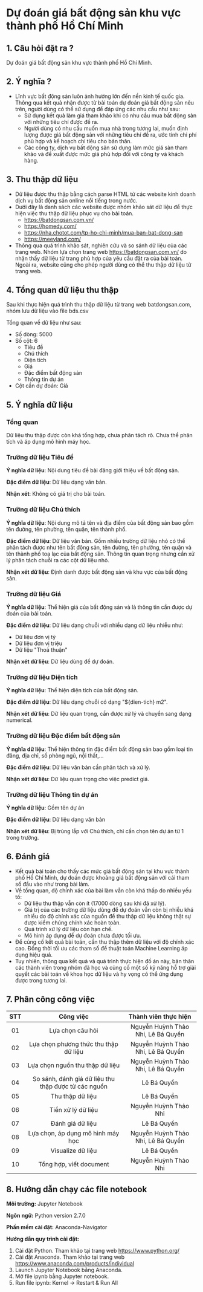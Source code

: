 # Dự đoán giá bất động sản khu vực thành phố Hồ Chí Minh

## 1. Câu hỏi đặt ra ?

Dự đoán giá bất động sản khu vực thành phố Hồ Chí Minh.

## 2. Ý nghĩa ?

- Lĩnh vực bất động sản luôn ảnh hưởng lớn đến nền kinh tế quốc gia. Thông qua kết quả nhận được từ bài toán dự đoán giá bất động sản nêu trên, người dùng có thể sử dụng để đáp ứng các nhu cầu như sau:
  - Sử dụng kết quả làm giá tham khảo khi có nhu cầu mua bất động sản với những tiêu chí được đề ra.
  - Người dùng có nhu cầu muốn mua nhà trong tương lai, muốn định lượng được giá bất động sản với những tiêu chí đề ra, ước tính chi phí phù hợp và kế hoạch chi tiêu cho bản thân.
  - Các công ty, dịch vụ bất động sản sử dụng làm mức giá sàn tham khảo và đề xuất được mức giá phù hợp đối với công ty và khách hàng.

## 3. Thu thập dữ liệu

- Dữ liệu được thu thập bằng cách parse HTML từ các website kinh doanh dịch vụ bất động sản online nổi tiếng trong nước.
- Dưới đây là danh sách các website được nhóm khảo sát dữ liệu để thực hiện việc thu thập dữ liệu phục vụ cho bài toán.
  - <https://batdongsan.com.vn/>
  - <https://homedy.com/>
  - <https://nha.chotot.com/tp-ho-chi-minh/mua-ban-bat-dong-san>
  - <https://meeyland.com/>
- Thông qua quá trình khảo sát, nghiên cứu và so sánh dữ liệu của các trang web. Nhóm lựa chọn trang web <https://batdongsan.com.vn/> do nhận thấy dữ liệu từ trang phù hợp của yêu cầu đặt ra của bài toán. Ngoài ra, website cũng cho phép người dùng có thể thu thập dữ liệu từ trang web.

## 4. Tổng quan dữ liệu thu thập

Sau khi thực hiện quá trình thu thập dữ liệu từ trang web batdongsan.com, nhóm lưu dữ liệu vào file bds.csv

Tổng quan về dữ liệu như sau:

- Số dòng: 5000
- Số cột: 6
  - Tiêu đề
  - Chú thích
  - Diện tích
  - Giá
  - Đặc điểm bất động sản
  - Thông tin dự án
- Cột cần dự đoán: Giá

## 5. Ý nghĩa dữ liệu

### Tổng quan

Dữ liệu thu thập được còn khá tổng hợp, chưa phân tách rõ. Chưa thể phân tích và áp dụng mô hình máy học.

### Trường dữ liệu Tiêu đề

**Ý nghĩa dữ liệu**: Nội dung tiêu đề bài đăng giới thiệu về bất động sản.

**Đặc điểm dữ liệu**: Dữ liệu dạng văn bản.

**Nhận xét**: Không có giá trị cho bài toán.

### Trường dữ liệu Chú thích

**Ý nghĩa dữ liệu**: Nội dung mô tả tên và địa điểm của bất động sản bao gồm tên đường, tên phường, tên quận, tên thành phố.

**Đặc điểm dữ liệu**: Dữ liệu văn bản. Gồm nhiều trường dữ liệu nhỏ có thể phân tách được như tên bất động sản, tên đường, tên phường, tên quận và tên thành phố toạ lạc của bất động sản. Thông tin quan trọng nhưng cần xử lý phân tách chuỗi ra các cột dữ liệu nhỏ.

**Nhận xét dữ liệu**: Định danh được bất động sản và khu vực của bất động sản.

### Trường dữ liệu Giá

**Ý nghĩa dữ liệu**: Thể hiện giá của bất động sản và là thông tin cần được dự đoán của bài toán.

**Đặc điểm dữ liệu**: Dữ liệu dạng chuỗi với nhiều dạng dữ liệu nhiễu như:
  
- Dữ liệu đơn vị tỷ
- Dữ liệu đơn vị triệu
- Dữ liệu "Thoả thuận"

**Nhận xét dữ liệu**: Dữ liệu dùng để dự đoán.

### Trường dữ liệu Diện tích

**Ý nghĩa dữ liệu**: Thể hiện diện tích của bất động sản.

**Đặc điểm dữ liệu**: Dữ liệu dạng chuỗi có dạng "${dien-tich} m2".

**Nhận xét dữ liệu**: Dữ liệu quan trọng, cần được xử lý và chuyển sang dạng numerical.

### Trường dữ liệu Đặc điểm bất động sản

**Ý nghĩa dữ liệu**: Thể hiện thông tin đặc điểm bất động sản bao gồm loại tin đăng, địa chỉ, số phòng ngủ, nội thất,...

**Đặc điểm dữ liệu**: Dữ liệu văn bản cần phân tách và xử lý.

**Nhận xét dữ liệu**: Dữ liệu quan trọng cho việc predict giá.

### Trường dữ liệu Thông tin dự án

**Ý nghĩa dữ liệu**: Gồm tên dự án

**Đặc điểm dữ liệu**: Dữ liệu dạng văn bản

**Nhận xét dữ liệu**: Bị trùng lắp với Chú thích, chỉ cần chọn tên dự án từ 1 trong trường.

## 6. Đánh giá

- Kết quả bài toán cho thấy các mức giá bất động sản tại khu vực thành phố Hồ Chí Minh, dự đoán được khoảng giá bất động sản với cái tham số đầu vào như trong bài làm.
- Về tổng quan, độ chính xác của bài làm vẫn còn khá thấp do nhiều yếu tố:
  - Dữ liệu thu thập vẫn còn ít (17000 dòng sau khi đã xử lý).
  - Giá trị của các trường dữ liệu dùng để dự đoán vẫn còn bị nhiễu khá nhiều do độ chính xác của nguồn để thu thập dữ liệu không thật sự được kiểm chúng chính xác hoàn toàn.
  - Quá trình xử lý dữ liệu còn hạn chế.
  - Mô hình áp dụng để dự đoán chưa được tối ưu.
- Để củng cố kết quả bài toán, cần thu thập thêm dữ liệu với độ chính xác cao. Đồng thời tối ưu các tham số để thuật toán Machine Learning áp dụng hiệu quả.
- Tuy nhiên, thông qua kết quả và quá trình thực hiện đồ án này, bản thân các thành viên trong nhóm đã học và củng cố một số kỹ năng hỗ trợ giải quyết các bài toán về khoa học dữ liệu và hy vọng có thể ứng dụng được trong tương lai.

## 7. Phân công công việc

|  STT  |                      Công việc                       |        Thành viên thực hiện        |
| :---: | :--------------------------------------------------: | :--------------------------------: |
|  01   |                   Lựa chọn câu hỏi                   | Nguyễn Huỳnh Thảo Nhi, Lê Bá Quyền |
|  02   |        Lựa chọn phương thức thu thập dữ liệu         | Nguyễn Huỳnh Thảo Nhi, Lê Bá Quyền |
|  03   |           Lựa chọn nguồn thu thập dữ liệu            | Nguyễn Huỳnh Thảo Nhi, Lê Bá Quyền |
|  04   | So sánh, đánh giá dữ liệu thu thập được từ các nguồn |            Lê Bá Quyền             |
|  05   |                   Thu thập dữ liệu                   |            Lê Bá Quyền             |
|  06   |                  Tiền xử lý dữ liệu                  |       Nguyễn Huỳnh Thảo Nhi        |
|  07   |                   Đánh giá dữ liệu                   |            Lê Bá Quyền             |
|  08   |          Lựa chọn, áp dụng mô hình máy học           | Nguyễn Huỳnh Thảo Nhi, Lê Bá Quyền |
|  09   |                  Visualize dữ liệu                   |            Lê Bá Quyền             |
|  10   |               Tổng hợp, viết document                |       Nguyễn Huỳnh Thảo Nhi        |

## 8. Hướng dẫn chạy các file notebook

**Môi trường:** Jupyter Notebook

**Ngôn ngữ:** Python version 2.7.0

**Phần mềm cài đặt:** Anaconda-Navigator

**Hướng dẫn quy trình cài đặt:**

1. Cài đặt Python. Tham khảo tại trang web <https://www.python.org/>
2. Cài đặt Anaconda. Tham khảo tại trang web <https://www.anaconda.com/products/individual>
3. Launch Jupyter Notebook bằng Anaconda.
4. Mở file ipynb bằng Jupyter notebook.
5. Run file ipynb: Kernel -> Restart & Run All
